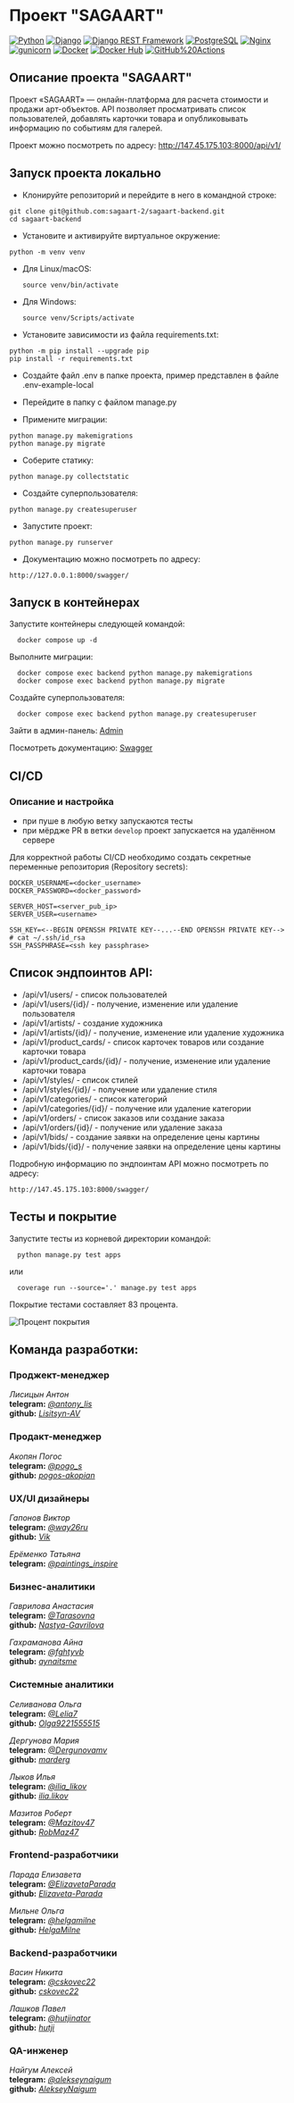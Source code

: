 # Проект "SAGAART"

[![Python](https://img.shields.io/badge/-Python-464646?style=flat&logo=Python&logoColor=56C0C0&color=008080)](https://www.python.org/)
[![Django](https://img.shields.io/badge/-Django-464646?style=flat&logo=Django&logoColor=56C0C0&color=008080)](https://www.djangoproject.com/)
[![Django REST Framework](https://img.shields.io/badge/-Django%20REST%20Framework-464646?style=flat&logo=Django%20REST%20Framework&logoColor=56C0C0&color=008080)](https://www.django-rest-framework.org/)
[![PostgreSQL](https://img.shields.io/badge/-PostgreSQL-464646?style=flat&logo=PostgreSQL&logoColor=56C0C0&color=008080)](https://www.postgresql.org/)
[![Nginx](https://img.shields.io/badge/-NGINX-464646?style=flat&logo=NGINX&logoColor=56C0C0&color=008080)](https://nginx.org/ru/)
[![gunicorn](https://img.shields.io/badge/-gunicorn-464646?style=flat&logo=gunicorn&logoColor=56C0C0&color=008080)](https://gunicorn.org/)
[![Docker](https://img.shields.io/badge/-Docker-464646?style=flat&logo=Docker&logoColor=56C0C0&color=008080)](https://www.docker.com/)
[![Docker Hub](https://img.shields.io/badge/-Docker%20Hub-464646?style=flat&logo=Docker&logoColor=56C0C0&color=008080)](https://www.docker.com/products/docker-hub)
[![GitHub%20Actions](https://img.shields.io/badge/-GitHub%20Actions-464646?style=flat&logo=GitHub%20actions&logoColor=56C0C0&color=008080)](https://github.com/features/actions)

## Описание проекта "SAGAART"

Проект «SAGAART» — онлайн-платформа для расчета
стоимости и продажи арт-объектов. API позволяет просматривать список пользователей, добавлять карточки товара и опубликовывать информацию по событиям для галерей.

Проект можно посмотреть по адресу: http://147.45.175.103:8000/api/v1/

## Запуск проекта локально

- Клонируйте репозиторий и перейдите в него в командной строке:
```
git clone git@github.com:sagaart-2/sagaart-backend.git
cd sagaart-backend
```

- Установите и активируйте виртуальное окружение:

```
python -m venv venv
```

- Для Linux/macOS:

    ```
    source venv/bin/activate
    ```

- Для Windows:

    ```
    source venv/Scripts/activate
    ```

- Установите зависимости из файла requirements.txt:

```
python -m pip install --upgrade pip
pip install -r requirements.txt
```

- Создайте файл .env в папке проекта, пример представлен в файле .env-example-local


- Перейдите в папку с файлом manage.py


- Примените миграции:
```
python manage.py makemigrations
python manage.py migrate
```

- Соберите статику:
```
python manage.py collectstatic
```

- Создайте суперпользователя:
```
python manage.py createsuperuser
```

- Запустите проект:
```
python manage.py runserver
```

- Документацию можно посмотреть по адресу:
```
http://127.0.0.1:8000/swagger/
```

## Запуск в контейнерах

Запустите контейнеры следующей командой:
  ```
    docker compose up -d
  ```

Выполните миграции:
  ```
    docker compose exec backend python manage.py makemigrations
    docker compose exec backend python manage.py migrate
  ```

Создайте суперпользователя:
  ```
    docker compose exec backend python manage.py createsuperuser
  ```

Зайти в админ-панель:
[Admin](http://127.0.0.1:8000/admin/)

Посмотреть документацию:
[Swagger](http://127.0.0.1:8000/swagger/)

## CI/CD
### Описание и настройка

- при пуше в любую ветку запускаются тесты
- при мёрдже PR в ветки `develop` проект запускается на удалённом сервере

Для корректной работы CI/CD необходимо создать секретные переменные репозитория
(Repository secrets):
```text
DOCKER_USERNAME=<docker_username>
DOCKER_PASSWORD=<docker_password>

SERVER_HOST=<server_pub_ip>
SERVER_USER=<username>

SSH_KEY=<--BEGIN OPENSSH PRIVATE KEY--...--END OPENSSH PRIVATE KEY--> # cat ~/.ssh/id_rsa
SSH_PASSPHRASE=<ssh key passphrase>
```

## Список эндпоинтов API:

- /api/v1/users/ - список пользователей
- /api/v1/users/{id}/ - получение, изменение или удаление пользователя
- /api/v1/artists/ - создание художника
- /api/v1/artists/{id}/ - получение, изменение или удаление художника
- /api/v1/product_cards/ - список карточек товаров или создание карточки товара
- /api/v1/product_cards/{id}/ - получение, изменение или удаление карточки товара
- /api/v1/styles/ - список стилей
- /api/v1/styles/{id}/ - получение или удаление стиля
- /api/v1/categories/ - список категорий
- /api/v1/categories/{id}/ - получение или удаление категории
- /api/v1/orders/ - список заказов или создание заказа
- /api/v1/orders/{id}/ - получение или удаление заказа
- /api/v1/bids/ - создание заявки на определение цены картины
- /api/v1/bids/{id}/ - получение заявки на определение цены картины

Подробную информацию по эндпоинтам API можно посмотреть по адресу:
```
http://147.45.175.103:8000/swagger/
```

## Тесты и покрытие

Запустите тесты из корневой директории командой:

  ```
    python manage.py test apps
  ```
  или
  ```
    coverage run --source='.' manage.py test apps
  ```

Покрытие тестами составляет 83 процента.

![Процент покрытия](coverage.png)

## Команда разработки:

### Проджект-менеджер

*Лисицын Антон*  
**telegram:** [*@antony_lis*](https://t.me/antony_lis)  
**github:** [*Lisitsyn-AV*](https://github.com/Lisitsyn-AV) 

### Продакт-менеджер

*Акопян Погос*  
**telegram:** [*@pogo_s*](https://t.me/pogo_s)  
**github:** [*pogos-akopian* ](https://github.com/pogos-akopian)  

### UX/UI дизайнеры

*Гапонов Виктор*  
**telegram:** [*@way26ru*](https://t.me/way26ru)  
**github:** [*Vik*](https://github.com/Vik)  

*Ерёменко Татьяна*  
**telegram:** [*@paintings_inspire*](https://t.me/paintings_inspire)  

### Бизнес-аналитики

*Гаврилова Анастасия*  
**telegram:** [*@Tarasovna*](https://t.me/Tarasovna)  
**github:** [*Nastya-Gavrilova*](https://github.com/Nastya-Gavrilova)  

*Гахраманова Айна*  
**telegram:** [*@fghtyvb*](https://t.me/fghtyvb)  
**github:** [*aynaitsme*](https://github.com/aynaitsme)  

### Системные аналитики

*Селиванова Ольга*  
**telegram:** [*@Lelia7*](https://t.me/Lelia7)  
**github:** [*Olga9221555515*](https://github.com/Olga9221555515)  

*Дергунова Мария*  
**telegram:** [*@Dergunovamv*](https://t.me/Dergunovamv)  
**github:** [*marderg*](https://github.com/marderg)  

*Лыков Илья*  
**telegram:** [*@ilia_likov*](https://t.me/ilia_likov)  
**github:** [*ilia.likov*](https://github.com/ilia.likov)  

*Мазитов Роберт*  
**telegram:** [*@Mazitov47*](https://t.me/Mazitov47)  
**github:** [*RobMaz47*](https://github.com/RobMaz47)  

### Frontend-разработчики

*Парада Елизавета*  
**telegram:** [*@ElizavetaParada*](https://t.me/ElizavetaParada)  
**github:** [*Elizaveta-Parada*](https://github.com/Elizaveta-Parada)  

*Мильне Ольга*  
**telegram:** [*@helgamilne*](https://t.me/helgamilne)  
**github:** [*HelgaMilne*](https://github.com/HelgaMilne)  

### Backend-разработчики

*Васин Никита*  
**telegram:** [*@cskovec22*](https://t.me/cskovec22)  
**github:** [*cskovec22*](https://github.com/cskovec22)  

*Лашков Павел*  
**telegram:** [*@hutjinator*](https://t.me/hutjinator)  
**github:** [*hutji*](https://github.com/hutji)  

### QA-инженер

*Найгум Алексей*  
**telegram:** [*@alekseynaigum*](https://t.me/alekseynaigum)  
**github:** [*AlekseyNaigum*](https://github.com/AlekseyNaigum)  
